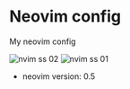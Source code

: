
# Neovim config
My neovim config

![nvim ss 02](https://i.imgur.com/6gqJ1I1.png)
![nvim ss 01](https://i.imgur.com/S325ZMo.png)

* neovim version: 0.5
